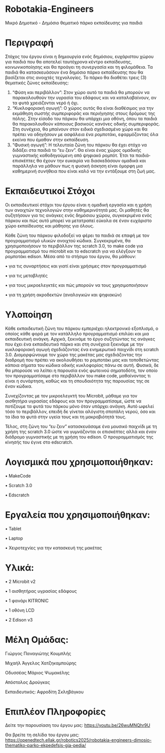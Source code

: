 # Robotakia-Engineers
 Μικρό Δημοτικό - Δημόσιο θεματικό πάρκο εκπαίδευσης για παιδιά

# Περιγραφή
Στόχος του έργου είναι η δημιουργία ενός δημόσιου, ευχάριστου χώρου για παιδιά που θα αποτελεί ταυτόχρονα κέντρο εκπαίδευσης, κοινωνικοποίησης και θα προάγει τη συνεργασία και τη φιλομάθεια. Τα παιδιά θα κατασκευάσουν ένα δημόσιο πάρκο εκπαίδευσης που θα βασίζεται στις ανοιχτές τεχνολογίες. Το πάρκο θα διαθέτει τρεις (3) θεματικές ζώνες εκπαίδευσης:  

1. “Φύση και περιβάλλον”: Στον χώρο αυτό τα παιδιά θα μπορούν να παρακολουθούν την υγρασία του εδάφους και να καταλαβαίνουν, αν τα φυτά χρειάζονται νερό ή όχι.  
2. “Κυκλοφοριακή αγωγή”: Ο χώρος αυτός θα είναι διαθέσιμος για την εκμάθηση σωστής συμπεριφοράς και περιήγησης στους δρόμους της πόλης. Στην είσοδο του πάρκου θα υπάρχει μια οθόνη, όπου τα παιδιά θα παρακολουθούν κάποιους βασικούς κανόνες οδικής συμπεριφοράς. Στη συνέχεια, θα μπαίνουν στον ειδικά σχεδιασμένο χώρο και θα πρέπει να οδηγήσουν με ασφάλεια ένα ρομποτάκι, εφαρμόζοντας όλα εκείνα που έμαθαν στην εκπαίδευση.  
3. “Φυσική αγωγή”: Η τελευταία ζώνη του πάρκου θα έχει στόχο να διδάξει στα παιδιά το “ευ ζειν”. Θα είναι ένας χώρος ομαδικής γυμναστικής καθοδηγούμενη από ψηφιακό ρομπότ. Έτσι τα παιδιά-επισκέπτες θα έχουν την ευκαιρία να διασκεδάσουν ομαδικά και παράλληλα να μάθουν πως η φυσική άσκηση είναι όμορφη μια καθημερινή συνήθεια που είναι καλό να την εντάξουμε στη ζωή μας.   

# Εκπαιδευτικοί Στόχοι
Οι εκπαιδευτικοί στόχοι του έργου είναι η ομαδική εργασία και η χρήση των ανοιχτών τεχνολογιών στην καθημερινότητά μας. Οι μαθητές θα συζητήσουν για τις ανάγκες ενός δημόσιου χώρου, συγκεκριμένα ενός πάρκου και πώς αυτό μπορεί να μετατραπεί εύκολα σε έναν ευχάριστο χώρο εκπαίδευσης και μάθησης για όλους.  

Κάθε ζώνη του πάρκου φιλοδοξεί να φέρει τα παιδιά σε επαφή με τον προγραμματισμό υλικών ανοιχτού κώδικα. Συγκεκριμένα, θα χρησιμοποιήσουν το περιβάλλον της scratch 3.0, το make code για προγραμματισμό του microbit και το edscratch για να ελέγξουν το ρομποτάκι edison. Μέσα από το στήσιμο του έργου, θα μάθουν:  

• για τις συναρτήσεις και γιατί είναι χρήσιμες στον προγραμματισμό 

• για τις μεταβλητές 

• για τους μικροελεγκτές και πώς μπορούν να τους χρησιμοποιήσουν  

• για τη χρήση ακροδεκτών (αναλογικών και ψηφιακών) 

# Υλοποίηση
Κάθε εκπαιδευτική ζώνη του πάρκου εμπεριέχει ηλεκτρονικό εξοπλισμό, ο οποίος κάθε φορά με τον κατάλληλο προγραμματισμό επιλύει και μια εκπαιδευτική ανάγκη. Αρχικά, ξεκινάμε το έργο συζητώντας τις ανάγκες που έχει ένα εκπαιδευτικό πάρκο και στη συνέχεια ξεκινάμε με την κυκλοφοριακή αγωγή σχεδιάζοντας ένα ενημερωτικό παιχνίδι στη scratch 3.0. Διαμορφώνουμε τον χώρο της μακέτας μας σχεδιάζοντας την διαδρομή που πρέπει να ακολουθήσει το ρομποτάκι μας και τοποθετώντας κάποια σήματα του κώδικα οδικής κυκλοφορίας πάνω σε αυτή. Φυσικά, δε θα μπορούσε να λείπει η παρουσία ενός φωτεινού σηματοδότη, τον οποίο τον προγραμματίσαμε στο περιβάλλον του make code, μαθαίνοντας τι είναι η συνάρτηση, καθώς και τη σπουδαιότητα της παρουσίας της σε έναν κώδικα. 

Συνεχίζοντας με τον μικροελεγκτή του Microbit, μάθαμε για τον αισθητήρα υγρασίας εδάφους και τον προγραμματίσαμε, ώστε να ποτίζουμε τα φυτά του πάρκου μόνο όταν υπάρχει ανάγκη. Αυτό ωφελεί τόσο το περιβάλλον, επειδή δε γίνεται αλόγιστη σπατάλη νερού, όσο και τα ίδια τα φυτά στην υγεία τους και τη μακροβιότητά τους.  

Τέλος, στη ζώνη του “ευ ζειν” κατασκευάσαμε ένα μουσικό παιχνίδι με τη χρήση της scratch 3.0 ώστε να γυμνάζονται οι επισκέπτες αλλά και έναν διάδρομο γυμναστικής με τη χρήση του edison. Ο προγραμματισμός της κίνησής του έγινε στο edscratch. 

# Λογισμικά που χρησιμοποιήθηκαν:  
• MakeCode 

• Scratch 3.0 

• Edscratch  

# Εργαλεία που χρησιμοποιήθηκαν:  
• Tablet 

• Laptop 

• Χειροτεχνίες για την κατασκευή της μακέτας 

# Υλικά:
• 2 Microbit v2  

• 1 αισθητήρας υγρασίας εδάφους
 
• 1 φανάρι KITRONIC 

• 1 οθόνη LCD 

• 2 Edison v3  

# Μέλη Ομάδας: 
Γιώργος Παναγιώτης Κουμπλής 

Μιχαήλ Άγγελος Χατζηκαμπούρης 

Οδυσσέας Μάριος Ψωμακέλης 

Απόστολος Δρούγκας 

Εκπαιδευτικός: Αφροδίτη Σκληβάγκου  

# Επιπλέον Πληροφορίες

Δείτε την παρουσίαση του έργου μας: 
https://youtu.be/26wuMNQhr9U

Θα βρείτε τη σελίδα του έργου μας: 
https://openedtech.ellak.gr/robotics2025/robotakia-engineers-dimosio-thematiko-parko-ekpedefsis-gia-pedia/